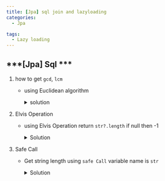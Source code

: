 ```yaml
---
title: [Jpa] sql join and lazyloading
categories:
  - Jpa

tags:
  - Lazy loading
---
```


## ***[Jpa] Sql ***

1. how to get `gcd`, `lcm`

   - using Euclidean algorithm
      <details>
        <summary>solution</summary>

        ``` C++
        class Solution {
          public : 
            int gcd(int a, int b) {
              int t = 0;
              while(b != 0) {
                t = b;
                b = a%b;
                a = t;
              }
      
              return a
            }
      
            int lcm(int a, int b) {
              return (a * b) / gcd(a, b);
            }
        }
        ```

      </details>

2.  Elvis Operation
    - using Elvis Operation return `str?.length`  if null then -1
      <details>
        <summary>Solution</summary>
      
        ```kotlin
        val lenOfString = str?.length ?: -1
        ```

      </details>

3. Safe Call
   - Get string length using `safe Call` variable name is `str`
      <details>
        <summary>Solution</summary>
      
        ```kotlin
        str?.length
        ```
      
      </details>
      
      

